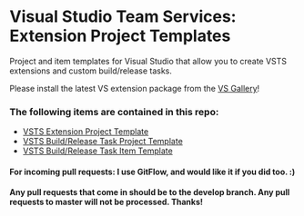 # Visual Studio Team Services: Extension Project Templates
Project and item templates for Visual Studio that allow you to create VSTS extensions and custom build/release tasks.

Please install the latest VS extension package from the [VS Gallery](https://visualstudiogallery.msdn.microsoft.com/a00f6cfc-4dbb-4b9a-a1b8-4d24bf46770b)!

### The following items are contained in this repo:
- [VSTS Extension Project Template](VSTSExt\readme.md)
- [VSTS Build/Release Task Project Template](VSTSBuildTask\readme.md)
- [VSTS Build/Release Task Item Template](BuildReleaseTaskItem\readme.md)

#### For incoming pull requests: I use GitFlow, and would like it if you did too.  :)  
#### Any pull requests that come in should be to the develop branch.  Any pull requests to master will not be processed.  Thanks!
